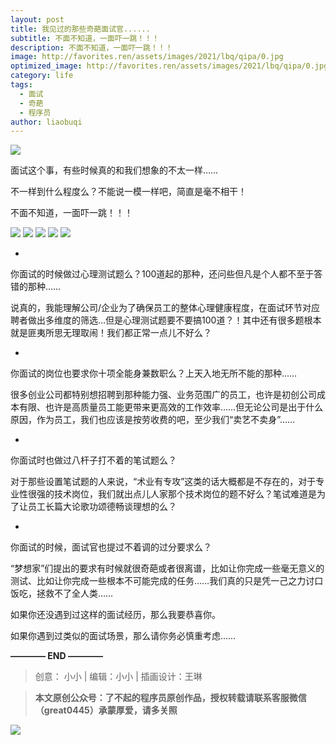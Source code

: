 ```yaml
---
layout: post
title: 我见过的那些奇葩面试官......
subtitle: 不面不知道，一面吓一跳！！！
description: 不面不知道，一面吓一跳！！！
image: http://favorites.ren/assets/images/2021/lbq/qipa/0.jpg
optimized_image: http://favorites.ren/assets/images/2021/lbq/qipa/0.jpg
category: life
tags:
  - 面试
  - 奇葩
  - 程序员
author: liaobuqi
---
```



![](http://favorites.ren/assets/images/2021/cartoon/bianbie/640.jpeg)

面试这个事，有些时候真的和我们想象的不太一样……

不一样到什么程度么？不能说一模一样吧，简直是毫不相干！

不面不知道，一面吓一跳！！！

![](http://favorites.ren/assets/images/2021/lbq/qipa/640.jpeg)
![](http://favorites.ren/assets/images/2021/lbq/qipa/640-1.jpeg)
![](http://favorites.ren/assets/images/2021/lbq/qipa/640-2.jpeg)
![](http://favorites.ren/assets/images/2021/lbq/qipa/640-3.jpeg)
![](http://favorites.ren/assets/images/2021/lbq/qipa/640-4.jpeg)


-
你面试的时候做过心理测试题么？100道起的那种，还问些但凡是个人都不至于答错的那种……

说真的，我能理解公司/企业为了确保员工的整体心理健康程度，在面试环节对应聘者做出多维度的筛选…但是心理测试题要不要搞100道？！其中还有很多题根本就是匪夷所思无理取闹！我们都正常一点儿不好么？

-
你面试的岗位也要求你十项全能身兼数职么？上天入地无所不能的那种……

很多创业公司都特别想招聘到那种能力强、业务范围广的员工，也许是初创公司成本有限、也许是高质量员工能更带来更高效的工作效率……但无论公司是出于什么原因，作为员工，我们也应该是按劳收费的吧，至少我们“卖艺不卖身”……

-
你面试时也做过八杆子打不着的笔试题么？

对于那些设置笔试题的人来说，“术业有专攻”这类的话大概都是不存在的，对于专业性很强的技术岗位，我们就出点儿人家那个技术岗位的题不好么？笔试难道是为了让员工长篇大论歌功颂德畅谈理想的么？

-
你面试的时候，面试官也提过不着调的过分要求么？

“梦想家”们提出的要求有时候就很奇葩或者很离谱，比如让你完成一些毫无意义的测试、比如让你完成一些根本不可能完成的任务……我们真的只是凭一己之力讨口饭吃，拯救不了全人类……

如果你还没遇到过这样的面试经历，那么我要恭喜你。

如果你遇到过类似的面试场景，那么请你务必慎重考虑……


**———— END ————**

>创意： 小小 | 编辑：小小 | 插画设计：王琳

>**本文原创公众号：了不起的程序员原创作品，授权转载请联系客服微信（great0445）承蒙厚爱，请多关照**

![](http://favorites.ren/assets/images/2021/cartoon/jiaban/640-3.jpeg)


